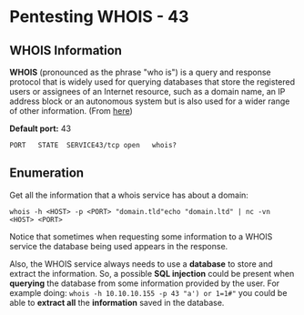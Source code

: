 # Pentesting WHOIS - 43

## WHOIS Information <a id="basic-information"></a>

**WHOIS** \(pronounced as the phrase "who is"\) is a query and response protocol that is widely used for querying databases that store the registered users or assignees of an Internet resource, such as a domain name, an IP address block or an autonomous system but is also used for a wider range of other information. \(From [here](https://en.wikipedia.org/wiki/WHOIS)\)

**Default port:** 43

```text
PORT   STATE  SERVICE43/tcp open   whois?
```

## Enumeration <a id="enumerate"></a>

Get all the information that a whois service has about a domain:

```text
whois -h <HOST> -p <PORT> "domain.tld"echo "domain.ltd" | nc -vn <HOST> <PORT>
```

Notice that sometimes when requesting some information to a WHOIS service the database being used appears in the response.

Also, the WHOIS service always needs to use a **database** to store and extract the information. So, a possible **SQL injection** could be present when **querying** the database from some information provided by the user. For example doing: `whois -h 10.10.10.155 -p 43 "a') or 1=1#"` you could be able to **extract all** the **information** saved in the database.

